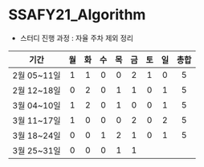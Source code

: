 # SSAFY21_Algorithm

* 스터디 진행 과정 : 자율 주차 제외 정리

| 기간 | 월 | 화 | 수 | 목 | 금 | 토 | 일 | 총합 |
| :--: | :--: | :--: | :--: | :--: | :--: | :--: | :--: | :--: |
| 2월 05~11일 | 1 | 1 | 0 | 0 | 2 | 1 | 0 | 5 | 
| 2월 12~18일 | 0 | 2 | 0 | 1 | 1 | 0 | 1 | 5 | 
| 3월 04~10일 | 1 | 2 | 0 | 1 | 0 | 0 | 1 | 5 |
| 3월 11~17일 | 1 | 0 | 0 | 0 | 2 | 0 | 2 | 5 |
| 3월 18~24일 | 0 | 0 | 1 | 2 | 1 | 0 | 1 | 5 |
| 3월 25~31일 | 0 | 0 | 0 | 1 | 1 |  |  |  |
